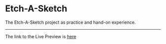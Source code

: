 # Etch-A-Sketch
The Etch-A-Sketch project as practice and hand-on experience.
<hr>

The link to the Live Preview is <a href="https://ktam512.github.io/Etch-A-Sketch/">here</a>